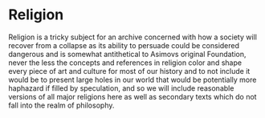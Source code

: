 # Religion
Religion is a tricky subject for an archive concerned with how a society will recover from a collapse as its ability to persuade could be considered dangerous and is somewhat antithetical to Asimovs original Foundation, never the less the concepts and references in religion color and shape every piece of art and culture for most of our history and to not include it would be to present large holes in our world that would be potentially more haphazard if filled by speculation, and so we will include reasonable versions of all major religions here as well as secondary texts which do not fall into the realm of philosophy. 